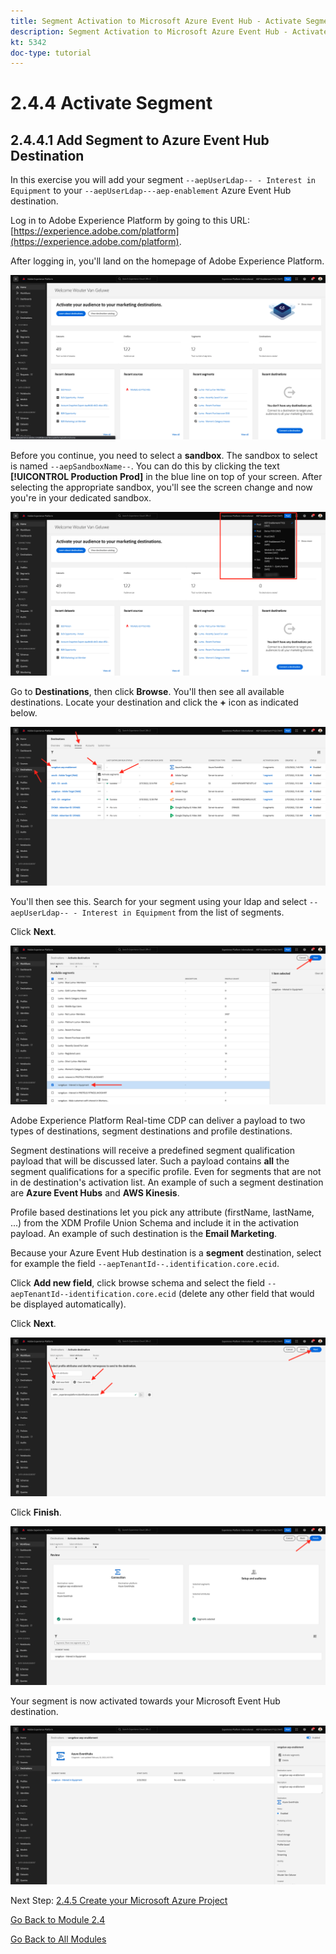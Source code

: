 ```yaml
---
title: Segment Activation to Microsoft Azure Event Hub - Activate Segment
description: Segment Activation to Microsoft Azure Event Hub - Activate Segment
kt: 5342
doc-type: tutorial
---
```

# 2.4.4 Activate Segment

## 2.4.4.1 Add Segment to Azure Event Hub Destination

In this exercise you will add your segment `--aepUserLdap-- - Interest in Equipment` to your `--aepUserLdap---aep-enablement` Azure Event Hub destination.

Log in to Adobe Experience Platform by going to this URL: [https://experience.adobe.com/platform](https://experience.adobe.com/platform).

After logging in, you'll land on the homepage of Adobe Experience Platform.

![Data Ingestion](./../../../modules/datacollection/module1.2/images/home.png)

Before you continue, you need to select a **sandbox**. The sandbox to select is named ``--aepSandboxName--``. You can do this by clicking the text **[!UICONTROL Production Prod]** in the blue line on top of your screen. After selecting the appropriate sandbox, you'll see the screen change and now you're in your dedicated sandbox.

![Data Ingestion](./../../../modules/datacollection/module1.2/images/sb1.png)

Go to **Destinations**, then click **Browse**. You'll then see all available destinations. Locate your destination and click the **+** icon as indicated below.

![5-01-select-destination.png](./images/5-01-select-destination.png)

You'll then see this. Search for your segment using your ldap and select `--aepUserLdap-- - Interest in Equipment` from the list of segments.

Click **Next**.

![5-04-select-segment.png](./images/5-04-select-segment.png)

Adobe Experience Platform Real-time CDP can deliver a payload to two types of destinations, segment destinations and profile destinations.

Segment destinations will receive a predefined segment qualification payload that will be discussed later. Such a payload contains **all** the segment qualifications for a specific profile. Even for segments that are not in de destination's activation list. An example of such a segment destination are **Azure Event Hubs** and **AWS Kinesis**.

Profile based destinations let you pick any attribute (firstName, lastName, ...) from the XDM Profile Union Schema and include it in the activation payload. An example of such destination is the **Email Marketing**.

Because your Azure Event Hub destination is a **segment** destination, select for example the field `--aepTenantId--.identification.core.ecid`. 

Click **Add new field**, click browse schema and select the field `--aepTenantId--identification.core.ecid` (delete any other field that would be displayed automatically).

Click **Next**.

![5-05-select-attributes.png](./images/5-05-select-attributes.png)

Click **Finish**.

![5-06-destination-finish.png](./images/5-06-destination-finish.png)

Your segment is now activated towards your Microsoft Event Hub destination.

![5-07-destination-segment-added.png](./images/5-07-destination-segment-added.png)

Next Step: [2.4.5 Create your Microsoft Azure Project](./ex5.md)

[Go Back to Module 2.4](./segment-activation-microsoft-azure-eventhub.md)

[Go Back to All Modules](./../../../overview.md)
